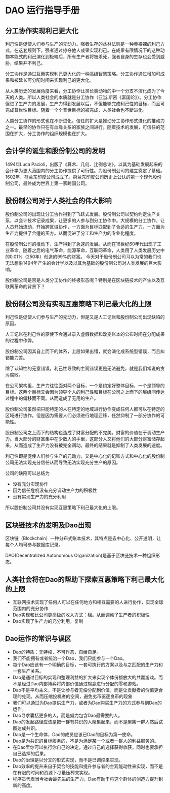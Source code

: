 # DAO 运行指导手册

## 分工协作实现利己更大化

利己性是促使人们参与生产的元动力。强者生存的丛林法则是一种赤裸裸的利己方式，在这套规则下，强者通过掠夺他人成果实现利己。在成果有限情况下的这种动物本能式的利己演化到极端后，所有生产者将被杀死，强者自身的生存也会受到威胁，结果并不利己。

分工协作是通过互惠实现利己更大化的一种高级智慧策略。分工协作通过增加可成果和被延长可分配时间来实现利己的更大化。

从人类历史的发展角度来看，分工协作让灵长类动物的中一个分支不演化成为了今天的人类。所以人类社会的本质就是分工协作（亚当.斯密《富国论》）。分工协作促进了生产力的发展，生产力得到发展以后，不但能够完成利己性的目标，而且可完成普世性目标。随着一个个普世目标的被完成，人类社会也不断进化。

人类分工协作的形式也在不断进化。信任的扩大是推动分工协作形式进化的推动力之一。最早的协作只在有血缘关系的家族之间进行。随着技术的发展，可信任的范围在扩大，分工协作的组织规模也在扩大。

## 会计学的诞生和股份制公司的发明

1494年Luca Pacioli，出版了《算术、几何、比例总论》。以其为基础发展起来的会计学为更大范围内的分工协作提供了可行性。为股份制公司的建立奠定了基础。1602年，荷兰东印度公司成立了。荷兰东印度公司历史上公认的第一个现代股份制公司，最终成为世界上第一家跨国公司。

## 股份制公司对于人类社会的伟大影响

股份制公司的出现让分工协作得到了飞跃式发展。股份制公司以契约约定生产关系，以会计技术记录成果，让更多的人参与到分工协作中。大规模的分工协作，让人员开始流动，开始跨区域协作，一方面为目标匹配到了合适的生产力，一方面为生产力提供了合适的买方。从而促进了分工和生产力的专业化程度。

在股份制公司的推动下，生产得到了急速的发展。从而在18世纪60年代出现了工业革命。随着之后的电气革命，能源革命，互联网革命，人类用了人类发展历史中的0.01%（250年）创造的99%的财富。
今天对于股份制公司习以为常的我们也无法想象1494年产生的会计学以及以其为基础的股份制公司对人类发展的巨大影响。

股份制公司是否是人类分工协作的终极形态呢？特别是在区块链技术的产生以及互联网革命的背景下？

## 股份制公司没有实现互惠策略下利己最大化的上限

利己性是促使人们参与生产的元动力，但是又是人工记账和股份制公司出现缺陷的原因。

人工记账在利己性的驱使下会通过录入虚假数据和改变账本的公布时间在分配成果的过程中作弊。

股份制公司因其自上而下的体系，上层如果出错，就会演化成系统型错误，而且纠错能力差。

除了认知性的无意错误，利己性导致的主观错误更是无法避免，就是我们常说的贪污腐败。

在公司架构里，生产力往往面对两个目标，一个是约定好整体目标，一个是领导的目标。这两个目标又会因为领导个人的利己性和目标在公司之上而下的层级间传达过程中的偏移而不同。从而造成了无用的生产。

股份制公司虽然把只能特定的人在特定的地域进行协作变成任何人都可以在特定的区域进行协作。但是因为需要人们必须进行地理迁移，任然抑制了一部分协作的可能性。

股份制公司之上而下的结构也造成了财富分配的不完美。财富的价值在于调动生产力。当大部分的财富集中在少数人的手里，这部分人又将他们的大部分财富储存起来，从而造成了生产力没有被完全调动。最终的结果就是抑制了人类发展的速度。

利己性即是促使人们参与生产的元动力，又是中心化的记账方式和中心化的股份制公司无法实现充分信任从而导致无法实现充分生产的原因。

公司的缺陷可以总结为

- 没有充分实现协作
- 因为信任危机没有充分调动生产力的积极性
- 没有实现生产力的充分利用

所以股份制公司并没有实现互惠策略下利己最大化的上限。

## 区块链技术的发明及Dao出现

区块链（Blockchain）一种分布式账本技术，其特点是去中心化、公开透明，让每个人均可参与数据库记录。

DAO(Decentralized Autonomous Organization)是基于区块链技术一种组织形态。


## 人类社会将在Dao的帮助下探索互惠策略下利己最大化的上限


- 互联网技术实现了任何人可以在任何地方和相互需要的人进行协作，实现全球范围内的充分协作
- Dao实现和比公司更高级的收入方式：租。从而调动了生产者的积极性
- Dao实现了生产力的充分利用，复制


## Dao运作的常识与误区

- Dao的特质：无特权，不可作恶，自给自足。
- 我们不能拥有或者统治一个Dao，我们只能参与一个Dao。
- 每个Dao应该有一个明确的目标，一套可执行的方案以及与之匹配的生产力和一套生产关系。
- Dao是通过目标的实现和整理利益的扩大来实现个体份额放大的共赢游戏。而不是经过Dao内部博弈将内部价值通过输赢进行分配的零和游戏。
- Dao不是平均主义，不是让参与者无偿分配到价值，而是让贡献者的价值更合理的兑现。从而压缩投机者的空间，避免劣币驱逐良币的现象
- 我们可以通过为Dao提供生产力，或者为Dao购买生产力的方式参与到Dao的运作。
- Dao寻求囊括更多的人，而是努力包含Dao最需要的人。
- Dao的发起路径应该是把一群有共识的人聚集起来，而不是聚集一群人然后试图达成共识。
- Dao是一个生命体，Dao的成员应该已Dao的目标为第一使命。
- Dao是为共识的目标服务的，不是为满足某一个或者一群人的利益服务的。
- 在Dao里你可以执行你自己的决定，通过自己的选择获得收获，同时也要承担自己选择的后果。
- Dao的治理是以分叉的形式实现，而不是已调控来实现。
- Dao效率的提升来自于契合的技能和提升参与者的主观能动性来实现，而不是在有限的时间和资源下尽量压榨来实现。
- 程序员代表当今社会最先进的生产力，Dao有助于将这个群体的创造力提升到新的高度。

